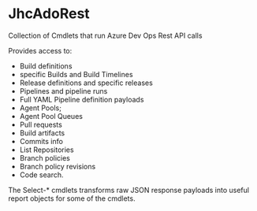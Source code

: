 # JhcAdoRest

Collection of Cmdlets that run Azure Dev Ops Rest API calls

Provides access to:
- Build definitions
- specific Builds and Build Timelines
- Release definitions and specific releases
- Pipelines and pipeline runs
- Full YAML Pipeline definition payloads
- Agent Pools;
- Agent Pool Queues
- Pull requests
- Build artifacts
- Commits info
- List Repositories
- Branch policies
- Branch policy revisions
- Code search.

The Select-* cmdlets transforms raw JSON response payloads into useful report objects for some of the cmdlets.